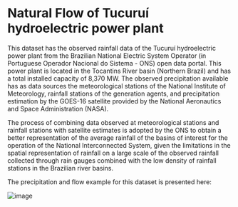 # Natural Flow of Tucuruí hydroelectric power plant

This dataset has the observed rainfall data of the Tucuruí hydroelectric power plant from the Brazilian National Electric System Operator (in Portuguese Operador Nacional do Sistema - ONS) open data portal. This power plant is located in the Tocantins River basin (Northern Brazil) and has a total installed capacity of 8,370 MW. The observed precipitation available has as data sources the meteorological stations of the National Institute of Meteorology, rainfall stations of the generation agents, and precipitation estimation by the GOES-16 satellite provided by the National Aeronautics and Space Administration (NASA).

The process of combining data observed at meteorological stations and rainfall stations with satellite estimates is adopted by the ONS to obtain a better representation of the average rainfall of the basins of interest for the operation of the National Interconnected System, given the limitations in the spatial representation of rainfall on a large scale of the observed rainfall collected through rain gauges combined with the low density of rainfall stations in the Brazilian river basins. 

The precipitation and flow example for this dataset is presented here:

![image](https://github.com/SFStefenon/NaturalFlowforHydroelectricity/assets/88292916/f6ccbe11-74a2-4fef-98a7-57dae1976b03)


